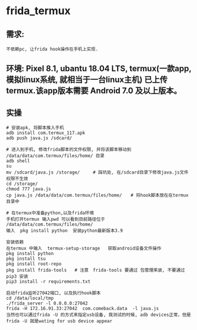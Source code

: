 
# frida_termux

## 需求: 

    不依赖pc, 让frida hook操作在手机上实现.

## 环境: Pixel 8.1, ubantu 18.04 LTS, termux(一款app, 模拟linux系统, 就相当于一台linux主机) 已上传termux.该app版本需要 Android 7.0 及以上版本。 

## 实操

 
    # 安装apk, 将脚本推入手机
    adb install com.termux_117.apk
    adb push java.js /sdcard/
    
    # 进入到手机, 修改frida脚本的文件权限, 并将该脚本移动到 /data/data/com.termux/files/home/ 目录
    adb shell
    su
    mv /sdcard/java.js /storage/　　　# 踩坑处, 在/sdcard目录下修改java.js文件权限不生效
    cd /storage/
    chmod 777 java.js
    cp java.js /data/data/com.termux/files/home/　　# 将hook脚本放在在termux 目录中
    
    # 在termux中准备python,以及frida环境
    手机打开termux 输入pwd 可以看到目前路径位于 /data/data/com.termux/files/home/
    输入  pkg install python  安装python最新版本3.9
    
    安装依赖
    在termux 中输入  termux-setup-storage   获取android设备文件操作
    pkg install python
    pkg install tsu
    pkg install root-repo
    pkg install frida-tools   # 注意　frida-tools 要通过 包管理来装, 不要通过pip3 安装
    pip3 install -r requirements.txt
    
    启动frida监听27042端口, 以及执行hook脚本
    cd /data/local/tmp
    ./frida_server -l 0.0.0.0:27042  
    frida -H 172.16.91.33:27042  com.comeback.data  -l java.js
    当然也可以通过frida -U 的方式来指定usb设备, 我测试的时候, adb devices正常，但是frida -U 就是wating for usb device appear